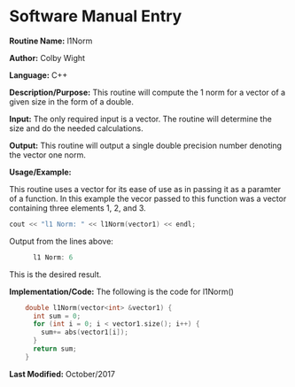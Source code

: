 # Software Manual Entry

**Routine Name:**           l1Norm

**Author:** Colby Wight

**Language:** C++

**Description/Purpose:**  This routine will compute the 1 norm for a vector of a given size in the form of a double.

**Input:** The only required input is a vector. The routine will determine the size and do the needed calculations.

**Output:** This routine will output a single double precision number denoting the vector one norm.


**Usage/Example:**

This routine uses a vector for its ease of use as in passing it as a paramter of a function. In this example the vecor passed to this function was a vector containing three elements 1, 2, and 3.
```C++
cout << "l1 Norm: " << l1Norm(vector1) << endl;
```

Output from the lines above:
```C++
      l1 Norm: 6
```
This is the desired result.

**Implementation/Code:** The following is the code for l1Norm()
```C++
    double l1Norm(vector<int> &vector1) {
      int sum = 0;
      for (int i = 0; i < vector1.size(); i++) {
        sum+= abs(vector1[i]);
      }
      return sum;
    }
```
**Last Modified:** October/2017
